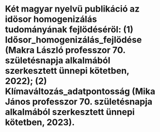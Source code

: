 # Két magyar nyelvü publikáció az idösor homogenizálás tudományának fejlödéséröl: (1) Idősor_homogenizálás_fejlödése (Makra László professzor 70. születésnapja alkalmából szerkesztett ünnepi kötetben, 2022); (2) Klímaváltozás_adatpontosság (Mika János professzor 70. születésnapja alkalmából szerkesztett ünnepi kötetben, 2023).
